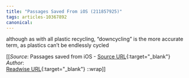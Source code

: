 ```yaml
---
title: "Passages Saved From iOS (211857925)"
tags: articles-10367892
canonical: 
---
```


although as with all plastic recycling, “downcycling” is the more accurate term, as plastics can’t be endlessly cycled


[[_Source_: Passages saved from iOS - [Source URL](){:target="_blank"}<br>
_Author_: <br>
[Readwise URL](https://readwise.io/open/211857925){:target="_blank"}
::wrap]]